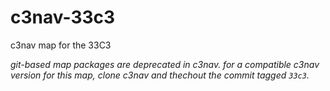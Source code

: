 # c3nav-33c3
c3nav map for the 33C3

*git-based map packages are deprecated in c3nav. for a compatible
c3nav version for this map, clone c3nav and thechout the commit tagged `33c3`.*
